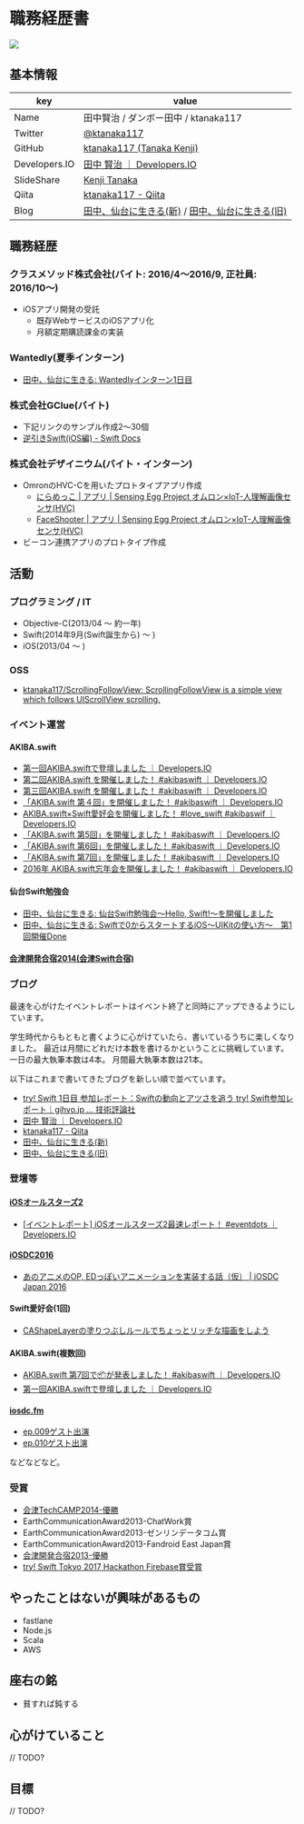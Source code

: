 # 職務経歴書

![](tanaka.jpg)

## 基本情報

|key|value|
|---|-----|
|Name|田中賢治 / ダンボー田中 / ktanaka117|
|Twitter|[@ktanaka117](https://twitter.com/ktanaka117)|
|GitHub|[ktanaka117 \(Tanaka Kenji\)](https://github.com/ktanaka117)|
|Developers.IO|[田中 賢治 ｜ Developers\.IO](http://dev.classmethod.jp/author/tanaka-kenji/)|
|SlideShare|[Kenji Tanaka](http://www.slideshare.net/kenjitanaka58)|
|Qiita|[ktanaka117 \- Qiita](http://qiita.com/ktanaka117)|
|Blog|[田中、仙台に生きる(新)](http://tanakalivesinsendai.hatenablog.com/) / [田中、仙台に生きる(旧)](http://tanakalivesinsendai.blogspot.jp/)|

## 職務経歴

### クラスメソッド株式会社(バイト: 2016/4〜2016/9, 正社員: 2016/10〜)
- iOSアプリ開発の受託
	- 既存WebサービスのiOSアプリ化
	- 月額定期購読課金の実装

### Wantedly(夏季インターン)
- [田中、仙台に生きる: Wantedlyインターン1日目](http://tanakalivesinsendai.blogspot.jp/2015/08/wantedly1.html)

### 株式会社GClue(バイト)
- 下記リンクのサンプル作成2〜30個
- [逆引きSwift\(iOS編\) \- Swift Docs](https://sites.google.com/a/gclue.jp/swift-docs/ni-yinki100-ios)

### 株式会社デザイニウム(バイト・インターン)
- OmronのHVC-Cを用いたプロトタイプアプリ作成
	- [にらめっこ \| アプリ \| Sensing Egg Project オムロン×IoT\-人理解画像センサ\(HVC\)](https://plus-sensing.omron.co.jp/egg-project/app/thedesignium2/)
	- [FaceShooter \| アプリ \| Sensing Egg Project オムロン×IoT\-人理解画像センサ\(HVC\)](https://plus-sensing.omron.co.jp/egg-project/app/tanakakenji/)
- ビーコン連携アプリのプロトタイプ作成

## 活動

### プログラミング / IT

- Objective-C(2013/04 〜 約一年)
- Swift(2014年9月(Swift誕生から) 〜 )
- iOS(2013/04 〜 )

### OSS

- [ktanaka117/ScrollingFollowView: ScrollingFollowView is a simple view which follows UIScrollView scrolling\.](https://github.com/ktanaka117/ScrollingFollowView)

### イベント運営

#### AKIBA.swift
- [第一回AKIBA\.swiftで登壇しました ｜ Developers\.IO](http://dev.classmethod.jp/smartphone/iphone/blending-culture-in-twitter-client-akiba-swift/)
- [第二回AKIBA\.swift を開催しました！ \#akibaswift ｜ Developers\.IO](http://dev.classmethod.jp/smartphone/akiba-swift2/)
- [第三回AKIBA\.swift を開催しました！ \#akibaswift ｜ Developers\.IO](http://dev.classmethod.jp/smartphone/akiba-swift3/)
- [「AKIBA\.swift 第４回」を開催しました！ \#akibaswift ｜ Developers\.IO](http://dev.classmethod.jp/smartphone/akiba-swift4/)
- [AKIBA\.swift×Swift愛好会を開催しました！ \#love\_swift \#akibaswif ｜ Developers\.IO](http://dev.classmethod.jp/smartphone/iphone/swift-lovexakiba-swift/)
- [「AKIBA\.swift 第5回」を開催しました！ \#akibaswift ｜ Developers\.IO](http://dev.classmethod.jp/smartphone/akiba-swift-5/)
- [「AKIBA\.swift 第6回」を開催しました！ \#akibaswift ｜ Developers\.IO](http://dev.classmethod.jp/smartphone/akiba-swift-6/)
- [「AKIBA\.swift 第7回」を開催しました！ \#akibaswift ｜ Developers\.IO](http://dev.classmethod.jp/smartphone/akiba-swift-7/)
- [2016年 AKIBA\.swift忘年会を開催しました！ \#akibaswift ｜ Developers\.IO](http://dev.classmethod.jp/smartphone/2016-akiba-swift-year-end-party/)

#### 仙台Swift勉強会
- [田中、仙台に生きる: 仙台Swift勉強会〜Hello, Swift\!〜を開催しました](http://tanakalivesinsendai.blogspot.jp/2014/11/swifthello-swift.html)
- [田中、仙台に生きる: Swiftで0からスタートするiOS〜UIKitの使い方〜　第1回開催Done](http://tanakalivesinsendai.blogspot.jp/2015/05/swift0iosuikit1done.html)

#### [会津開発合宿2014(会津Swift合宿)](http://www.thedesignium.com/summer-camp14/)

### ブログ
最速を心がけたイベントレポートはイベント終了と同時にアップできるようにしています。

学生時代からもともと書くように心がけていたら、書いているうちに楽しくなりました。
最近は月間にどれだけ本数を書けるかということに挑戦しています。
一日の最大執筆本数は4本。
月間最大執筆本数は21本。

以下はこれまで書いてきたブログを新しい順で並べています。

- [try\! Swift 1日目 参加レポート：Swiftの動向とアツさを追う try\! Swift参加レポート｜gihyo\.jp … 技術評論社](http://gihyo.jp/news/report/01/try-swift/0001)
- [田中 賢治 ｜ Developers\.IO](http://dev.classmethod.jp/author/tanaka-kenji/)
- [ktanaka117 \- Qiita](http://qiita.com/ktanaka117)
- [田中、仙台に生きる(新)](http://tanakalivesinsendai.hatenablog.com/)
- [田中、仙台に生きる(旧)](http://tanakalivesinsendai.blogspot.jp/)

### 登壇等

#### [iOSオールスターズ2](https://eventdots.jp/event/602872)
- [\[イベントレポート\] iOSオールスターズ2最速レポート！ \#eventdots ｜ Developers\.IO](http://dev.classmethod.jp/smartphone/iphone/event-report-ios-all-stars-2/)

#### [iOSDC2016](https://iosdc.jp/2016/)
- [あのアニメのOP, EDっぽいアニメーションを実装する話（仮） \| iOSDC Japan 2016](https://iosdc.jp/2016/c/node/34)

#### Swift愛好会(1回)
- [CAShapeLayerの塗りつぶしルールでちょっとリッチな描画をしよう](http://www.slideshare.net/kenjitanaka58/ca-shape-layer)

#### AKIBA.swift(複数回)
- [AKIBA\.swift 第7回で📦が発表しました！ \#akibaswift ｜ Developers\.IO](http://dev.classmethod.jp/smartphone/iphone/akiba-swift-7-presentation-by-kt/)
- [第一回AKIBA\.swiftで登壇しました ｜ Developers\.IO](http://dev.classmethod.jp/smartphone/iphone/blending-culture-in-twitter-client-akiba-swift/)

#### [iosdc.fm](http://iosdc.fm/)
- [ep.009ゲスト出演](http://dev.classmethod.jp/smartphone/iphone/iosdc-fm-guest-attendance/)
- [ep.010ゲスト出演](http://dev.classmethod.jp/smartphone/iphone/iosdc-fm-guest-attendance-ep-010/)

などなどなど。

### 受賞


- [会津TechCAMP2014-優勝](http://tanakalivesinsendai.blogspot.jp/2014/11/techcamp.html)
- EarthCommunicationAward2013-ChatWork賞
- EarthCommunicationAward2013-ゼンリンデータコム賞
- EarthCommunicationAward2013-Fandroid East Japan賞
- [会津開発合宿2013-優勝](https://www.facebook.com/AizuCamp13)
- [try! Swift Tokyo 2017 Hackathon Firebase賞受賞](http://dev.classmethod.jp/event/try-swift-tokyo-2017-hackathon/)

## やったことはないが興味があるもの

- fastlane
- Node.js
- Scala
- AWS

## 座右の銘

- 貧すれば鈍する

## 心がけていること

// TODO?

## 目標

// TODO?
